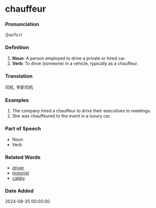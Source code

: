 # chauffeur
### Pronunciation
/ʃoʊˈfɜːr/
### Definition
1. **Noun**: A person employed to drive a private or hired car.
2. **Verb**: To drive (someone) in a vehicle, typically as a chauffeur.
### Translation
司机, 专职司机
### Examples
1. The company hired a chauffeur to drive their executives to meetings.
2. She was chauffeured to the event in a luxury car.
### Part of Speech
- Noun
- Verb
### Related Words
- [driver](driver.md)
- [motorist](motorist.md)
- [cabby](cabby.md)
### Date Added
2024-08-25 00:00:00